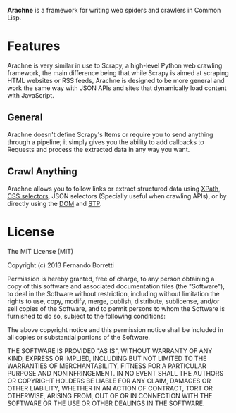**Arachne** is a framework for writing web spiders and crawlers in Common Lisp.

# Features

Arachne is very similar in use to Scrapy, a high-level Python web crawling framework, the main difference being that while Scrapy is aimed at scraping HTML websites or RSS feeds, Arachne is designed to be more general and work the same way with JSON APIs and sites that dynamically load content with JavaScript.

## General

Arachne doesn't define Scrapy's Items or require you to send anything through a pipeline; it simply gives you the ability to add callbacks to Requests and process the extracted data in any way you want.

## Crawl Anything

Arachne allows you to follow links or extract structured data using [XPath](http://common-lisp.net/project/plexippus-xpath/), [CSS selectors](https://github.com/AccelerationNet/css-selectors), JSON selectors (Specially useful when crawling APIs), or by directly using the [DOM](http://www.cliki.net/CXML) and [STP](http://www.lichteblau.com/cxml-stp/).

# License

The MIT License (MIT)

Copyright (c) 2013 Fernando Borretti

Permission is hereby granted, free of charge, to any person obtaining a copy
of this software and associated documentation files (the "Software"), to deal
in the Software without restriction, including without limitation the rights
to use, copy, modify, merge, publish, distribute, sublicense, and/or sell
copies of the Software, and to permit persons to whom the Software is
furnished to do so, subject to the following conditions:

The above copyright notice and this permission notice shall be included in
all copies or substantial portions of the Software.

THE SOFTWARE IS PROVIDED "AS IS", WITHOUT WARRANTY OF ANY KIND, EXPRESS OR
IMPLIED, INCLUDING BUT NOT LIMITED TO THE WARRANTIES OF MERCHANTABILITY,
FITNESS FOR A PARTICULAR PURPOSE AND NONINFRINGEMENT. IN NO EVENT SHALL THE
AUTHORS OR COPYRIGHT HOLDERS BE LIABLE FOR ANY CLAIM, DAMAGES OR OTHER
LIABILITY, WHETHER IN AN ACTION OF CONTRACT, TORT OR OTHERWISE, ARISING FROM,
OUT OF OR IN CONNECTION WITH THE SOFTWARE OR THE USE OR OTHER DEALINGS IN
THE SOFTWARE.
